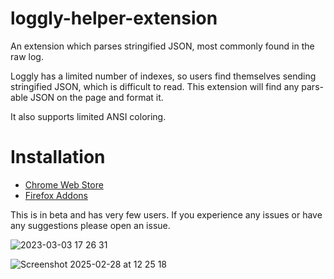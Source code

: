 # loggly-helper-extension

An extension which parses stringified JSON, most commonly found in the raw log.

Loggly has a limited number of indexes, so users find themselves sending stringified JSON, which is difficult to read. This extension will find any pars-able JSON on the page and format it.

It also supports limited ANSI coloring.

# Installation
- [Chrome Web Store](https://chromewebstore.google.com/detail/loggly-formatter/mbekkkccngddifeoadejlanlminjomhc?hl=en)
- [Firefox Addons](https://addons.mozilla.org/en-US/firefox/addon/loggly-formatter/)

This is in beta and has very few users. If you experience any issues or have any suggestions please open an issue.

![2023-03-03 17 26 31](https://user-images.githubusercontent.com/1683528/222868210-7806d390-61e0-44c6-864a-86b70f3c1641.gif)

![Screenshot 2025-02-28 at 12 25 18](https://github.com/user-attachments/assets/ae8fc056-5c5b-410a-9ac9-b7578711d254)
